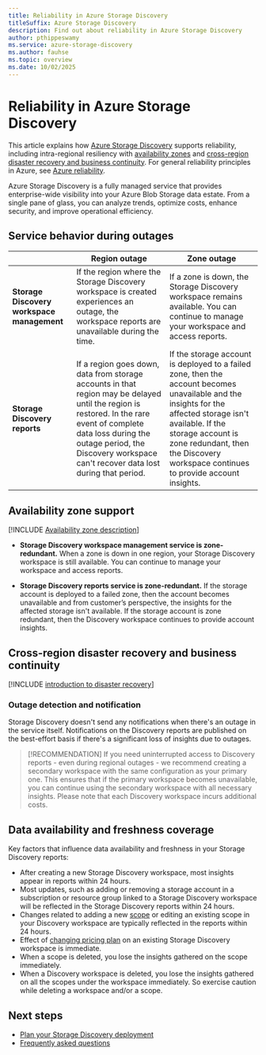 ```yaml
---
title: Reliability in Azure Storage Discovery
titleSuffix: Azure Storage Discovery
description: Find out about reliability in Azure Storage Discovery
author: pthippeswamy
ms.service: azure-storage-discovery
ms.author: fauhse
ms.topic: overview
ms.date: 10/02/2025
---
```


# Reliability in Azure Storage Discovery

This article explains how [Azure Storage Discovery](../storage-discovery/overview.md) supports reliability, including intra-regional resiliency with [availability zones](#availability-zone-support) and [cross-region disaster recovery and business continuity](#cross-region-disaster-recovery-and-business-continuity). For general reliability principles in Azure, see [Azure reliability](/azure/architecture/framework/resiliency/overview).

Azure Storage Discovery is a fully managed service that provides enterprise-wide visibility into your Azure Blob Storage data estate. From a single pane of glass, you can analyze trends, optimize costs, enhance security, and improve operational efficiency.

## Service behavior during outages

|                                | Region outage | Zone outage |
|--------------------------------|-------------------|-----------------------|
| **Storage Discovery workspace management**  | If the region where the Storage Discovery workspace is created experiences an outage, the workspace reports are unavailable during the time.              | If a zone is down, the Storage Discovery workspace remains available. You can continue to manage your workspace and access reports.|
| **Storage Discovery reports**     | If a region goes down, data from storage accounts in that region may be delayed until the region is restored. In the rare event of complete data loss during the outage period, the Discovery workspace can't recover data lost during that period.             | If the storage account is deployed to a failed zone, then the account becomes unavailable and the insights for the affected storage isn't available. If the storage account is zone redundant, then the Discovery workspace continues to provide account insights. |

## Availability zone support

[!INCLUDE [Availability zone description](includes/reliability-availability-zone-description-include.md)]

- **Storage Discovery workspace management service is zone-redundant.** When a zone is down in one region, your Storage Discovery workspace is still available. You can continue to manage your workspace and access reports.

- **Storage Discovery reports service is zone-redundant.** If the storage account is deployed to a failed zone, then the account becomes unavailable and from customer’s perspective, the insights for the affected storage isn't available. If the storage account is zone redundant, then the Discovery workspace continues to provide account insights.

## Cross-region disaster recovery and business continuity

[!INCLUDE [introduction to disaster recovery](includes/reliability-disaster-recovery-description-include.md)]

### Outage detection and notification

Storage Discovery doesn't send any notifications when there's an outage in the service itself. Notifications on the Discovery reports are published on the best-effort basis if there's a significant loss of insights due to outages.

> [!RECOMMENDATION]
> If you need uninterrupted access to Discovery reports - even during regional outages - we recommend creating a secondary workspace with the same configuration as your primary one. This ensures that if the primary workspace becomes unavailable, you can continue using the secondary workspace with all necessary insights. Please note that each Discovery workspace incurs additional costs.

## Data availability and freshness coverage

Key factors that influence data availability and freshness in your Storage Discovery reports:

- After creating a new Storage Discovery workspace, most insights appear in reports within 24 hours. 
- Most updates, such as adding or removing a storage account in a subscription or resource group linked to a Storage Discovery workspace will be reflected in the Storage Discovery reports within 24 hours.
- Changes related to adding a new [scope](../storage-discovery/management-components.md#scope) or editing an existing scope in your Discovery workspace are typically reflected in the reports within 24 hours.
- Effect of [changing pricing plan](../storage-discovery/pricing.md) on an existing Storage Discovery workspace is immediate.
- When a scope is deleted, you lose the insights gathered on the scope immediately. 
- When a Discovery workspace is deleted, you lose the insights gathered on all the scopes under the workspace immediately. So exercise caution while deleting a workspace and/or a scope. 

## Next steps

- [Plan your Storage Discovery deployment](../storage-discovery/deployment-planning.md)
- [Frequently asked questions](../storage-discovery/frequently-asked-questions.md)
